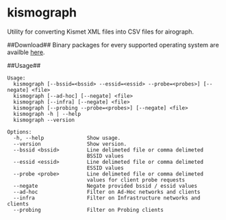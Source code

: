 kismograph
==============

Utility for converting Kismet XML files into CSV files for airograph.

##Download##
Binary packages for every supported operating system are availble [here](https://github.com/mattburch/kismograph/releases/latest).

##Usage##
```
Usage:
  kismograph [--bssid=<bssid> --essid=<essid> --probe=<probes>] [--negate] <file>
  kismograph [--ad-hoc] [--negate] <file>
  kismograph [--infra] [--negate] <file>
  kismograph [--probing --probe=<probes>] [--negate] <file>
  kismograph -h | --help
  kismograph --version

Options:
  -h, --help              Show usage.
  --version               Show version.
  --bssid <bssid>         Line delimeted file or comma delimeted
                          BSSID values
  --essid <essid>         Line delimeted file or comma delimeted
                          ESSID values
  --probe <probe>         Line delimeted file or comma delimeted
                          values for client probe requests
  --negate                Negate provided bssid / essid values
  --ad-hoc                Filter on Ad-Hoc networks and clients
  --infra                 Filter on Infrastructure networks and clients
  --probing               Filter on Probing clients
```
